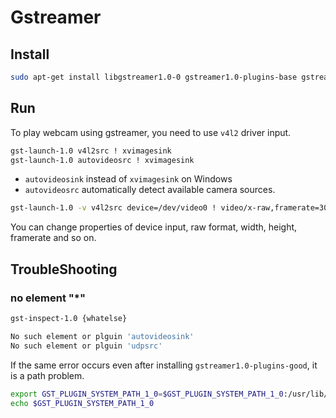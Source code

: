 # Gstreamer

## Install

```sh
sudo apt-get install libgstreamer1.0-0 gstreamer1.0-plugins-base gstreamer1.0-plugins-good gstreamer1.0-plugins-bad gstreamer1.0-plugins-ugly gstreamer1.0-libav gstreamer1.0-doc gstreamer1.0-tools gstreamer1.0-x gstreamer1.0-alsa gstreamer1.0-gl gstreamer1.0-gtk3 gstreamer1.0-qt5 gstreamer1.0-pulseaudio
```

## Run

To play webcam using gstreamer, you need to use `v4l2` driver input.

```sh
gst-launch-1.0 v4l2src ! xvimagesink
gst-launch-1.0 autovideosrc ! xvimagesink
```

- `autovideosink` instead of `xvimagesink` on Windows
- `autovideosrc` automatically detect available camera sources.

```sh
gst-launch-1.0 -v v4l2src device=/dev/video0 ! video/x-raw,framerate=30/1,width=640,height=480 ! xvimagesink
```

You can change properties of device input, raw format, width, height, framerate and so on.


## TroubleShooting

### no element "*"

```sh
gst-inspect-1.0 {whatelse}

No such element or plguin 'autovideosink'
No such element or plguin 'udpsrc'
```

If the same error occurs even after installing `gstreamer1.0-plugins-good`, it is a path problem.

```sh
export GST_PLUGIN_SYSTEM_PATH_1_0=$GST_PLUGIN_SYSTEM_PATH_1_0:/usr/lib/x86_64-linux-gnu/gstreamer-1.0
echo $GST_PLUGIN_SYSTEM_PATH_1_0
```
